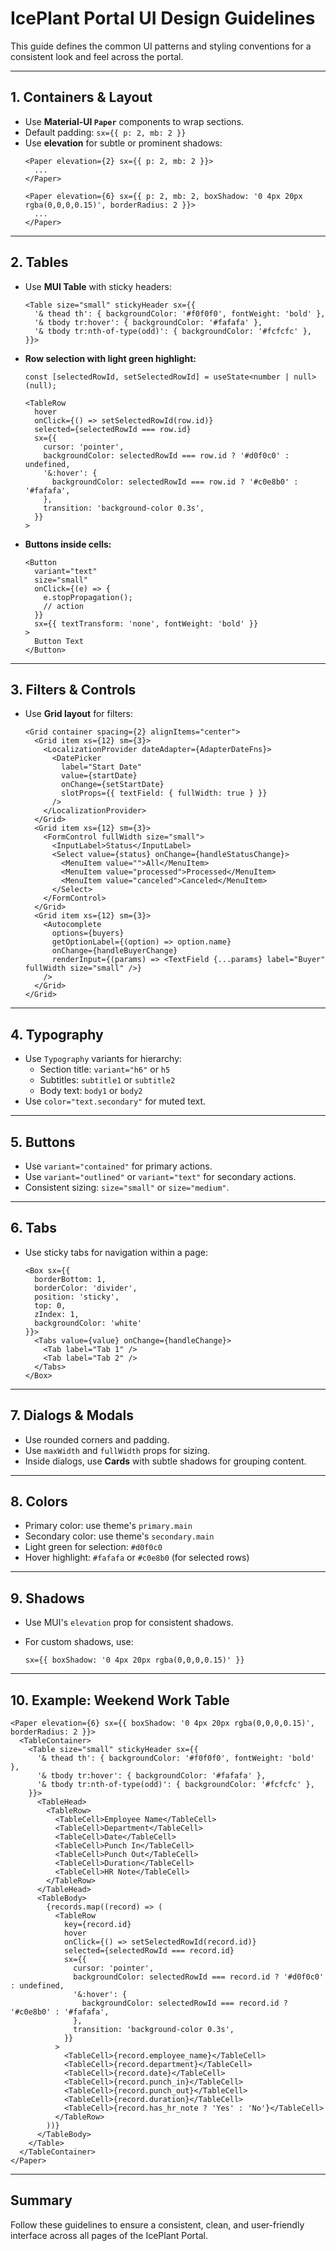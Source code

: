 # IcePlant Portal UI Design Guidelines

This guide defines the common UI patterns and styling conventions for a consistent look and feel across the portal.

---

## 1. Containers & Layout

- Use **Material-UI `Paper`** components to wrap sections.
- Default padding: `sx={{ p: 2, mb: 2 }}`
- Use **elevation** for subtle or prominent shadows:
  ```tsx
  <Paper elevation={2} sx={{ p: 2, mb: 2 }}>
    ...
  </Paper>

  <Paper elevation={6} sx={{ p: 2, mb: 2, boxShadow: '0 4px 20px rgba(0,0,0,0.15)', borderRadius: 2 }}>
    ...
  </Paper>
  ```

---

## 2. Tables

- Use **MUI Table** with sticky headers:
  ```tsx
  <Table size="small" stickyHeader sx={{
    '& thead th': { backgroundColor: '#f0f0f0', fontWeight: 'bold' },
    '& tbody tr:hover': { backgroundColor: '#fafafa' },
    '& tbody tr:nth-of-type(odd)': { backgroundColor: '#fcfcfc' },
  }}>
  ```

- **Row selection with light green highlight:**

  ```tsx
  const [selectedRowId, setSelectedRowId] = useState<number | null>(null);

  <TableRow
    hover
    onClick={() => setSelectedRowId(row.id)}
    selected={selectedRowId === row.id}
    sx={{
      cursor: 'pointer',
      backgroundColor: selectedRowId === row.id ? '#d0f0c0' : undefined,
      '&:hover': {
        backgroundColor: selectedRowId === row.id ? '#c0e8b0' : '#fafafa',
      },
      transition: 'background-color 0.3s',
    }}
  >
  ```

- **Buttons inside cells:**

  ```tsx
  <Button
    variant="text"
    size="small"
    onClick={(e) => {
      e.stopPropagation();
      // action
    }}
    sx={{ textTransform: 'none', fontWeight: 'bold' }}
  >
    Button Text
  </Button>
  ```

---

## 3. Filters & Controls

- Use **Grid layout** for filters:

  ```tsx
  <Grid container spacing={2} alignItems="center">
    <Grid item xs={12} sm={3}>
      <LocalizationProvider dateAdapter={AdapterDateFns}>
        <DatePicker
          label="Start Date"
          value={startDate}
          onChange={setStartDate}
          slotProps={{ textField: { fullWidth: true } }}
        />
      </LocalizationProvider>
    </Grid>
    <Grid item xs={12} sm={3}>
      <FormControl fullWidth size="small">
        <InputLabel>Status</InputLabel>
        <Select value={status} onChange={handleStatusChange}>
          <MenuItem value="">All</MenuItem>
          <MenuItem value="processed">Processed</MenuItem>
          <MenuItem value="canceled">Canceled</MenuItem>
        </Select>
      </FormControl>
    </Grid>
    <Grid item xs={12} sm={3}>
      <Autocomplete
        options={buyers}
        getOptionLabel={(option) => option.name}
        onChange={handleBuyerChange}
        renderInput={(params) => <TextField {...params} label="Buyer" fullWidth size="small" />}
      />
    </Grid>
  </Grid>
  ```

---

## 4. Typography

- Use `Typography` variants for hierarchy:
  - Section title: `variant="h6"` or `h5`
  - Subtitles: `subtitle1` or `subtitle2`
  - Body text: `body1` or `body2`
- Use `color="text.secondary"` for muted text.

---

## 5. Buttons

- Use `variant="contained"` for primary actions.
- Use `variant="outlined"` or `variant="text"` for secondary actions.
- Consistent sizing: `size="small"` or `size="medium"`.

---

## 6. Tabs

- Use sticky tabs for navigation within a page:

  ```tsx
  <Box sx={{
    borderBottom: 1,
    borderColor: 'divider',
    position: 'sticky',
    top: 0,
    zIndex: 1,
    backgroundColor: 'white'
  }}>
    <Tabs value={value} onChange={handleChange}>
      <Tab label="Tab 1" />
      <Tab label="Tab 2" />
    </Tabs>
  </Box>
  ```

---

## 7. Dialogs & Modals

- Use rounded corners and padding.
- Use `maxWidth` and `fullWidth` props for sizing.
- Inside dialogs, use **Cards** with subtle shadows for grouping content.

---

## 8. Colors

- Primary color: use theme's `primary.main`
- Secondary color: use theme's `secondary.main`
- Light green for selection: `#d0f0c0`
- Hover highlight: `#fafafa` or `#c0e8b0` (for selected rows)

---

## 9. Shadows

- Use MUI's `elevation` prop for consistent shadows.
- For custom shadows, use:

  ```tsx
  sx={{ boxShadow: '0 4px 20px rgba(0,0,0,0.15)' }}
  ```

---

## 10. Example: Weekend Work Table

```tsx
<Paper elevation={6} sx={{ boxShadow: '0 4px 20px rgba(0,0,0,0.15)', borderRadius: 2 }}>
  <TableContainer>
    <Table size="small" stickyHeader sx={{
      '& thead th': { backgroundColor: '#f0f0f0', fontWeight: 'bold' },
      '& tbody tr:hover': { backgroundColor: '#fafafa' },
      '& tbody tr:nth-of-type(odd)': { backgroundColor: '#fcfcfc' },
    }}>
      <TableHead>
        <TableRow>
          <TableCell>Employee Name</TableCell>
          <TableCell>Department</TableCell>
          <TableCell>Date</TableCell>
          <TableCell>Punch In</TableCell>
          <TableCell>Punch Out</TableCell>
          <TableCell>Duration</TableCell>
          <TableCell>HR Note</TableCell>
        </TableRow>
      </TableHead>
      <TableBody>
        {records.map((record) => (
          <TableRow
            key={record.id}
            hover
            onClick={() => setSelectedRowId(record.id)}
            selected={selectedRowId === record.id}
            sx={{
              cursor: 'pointer',
              backgroundColor: selectedRowId === record.id ? '#d0f0c0' : undefined,
              '&:hover': {
                backgroundColor: selectedRowId === record.id ? '#c0e8b0' : '#fafafa',
              },
              transition: 'background-color 0.3s',
            }}
          >
            <TableCell>{record.employee_name}</TableCell>
            <TableCell>{record.department}</TableCell>
            <TableCell>{record.date}</TableCell>
            <TableCell>{record.punch_in}</TableCell>
            <TableCell>{record.punch_out}</TableCell>
            <TableCell>{record.duration}</TableCell>
            <TableCell>{record.has_hr_note ? 'Yes' : 'No'}</TableCell>
          </TableRow>
        ))}
      </TableBody>
    </Table>
  </TableContainer>
</Paper>
```

---

## Summary

Follow these guidelines to ensure a consistent, clean, and user-friendly interface across all pages of the IcePlant Portal.
